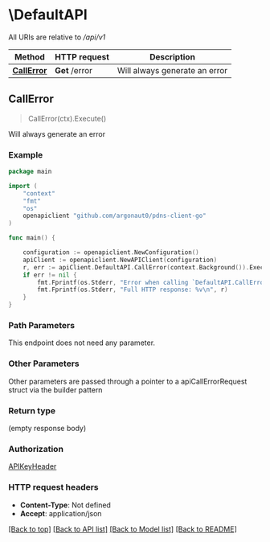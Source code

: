 # \DefaultAPI

All URIs are relative to */api/v1*

Method | HTTP request | Description
------------- | ------------- | -------------
[**CallError**](DefaultAPI.md#CallError) | **Get** /error | Will always generate an error



## CallError

> CallError(ctx).Execute()

Will always generate an error

### Example

```go
package main

import (
	"context"
	"fmt"
	"os"
	openapiclient "github.com/argonaut0/pdns-client-go"
)

func main() {

	configuration := openapiclient.NewConfiguration()
	apiClient := openapiclient.NewAPIClient(configuration)
	r, err := apiClient.DefaultAPI.CallError(context.Background()).Execute()
	if err != nil {
		fmt.Fprintf(os.Stderr, "Error when calling `DefaultAPI.CallError``: %v\n", err)
		fmt.Fprintf(os.Stderr, "Full HTTP response: %v\n", r)
	}
}
```

### Path Parameters

This endpoint does not need any parameter.

### Other Parameters

Other parameters are passed through a pointer to a apiCallErrorRequest struct via the builder pattern


### Return type

 (empty response body)

### Authorization

[APIKeyHeader](../README.md#APIKeyHeader)

### HTTP request headers

- **Content-Type**: Not defined
- **Accept**: application/json

[[Back to top]](#) [[Back to API list]](../README.md#documentation-for-api-endpoints)
[[Back to Model list]](../README.md#documentation-for-models)
[[Back to README]](../README.md)

